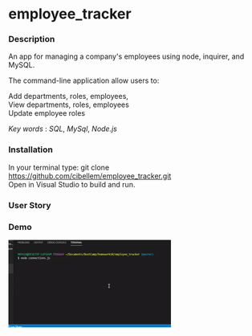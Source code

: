 # employee_tracker


### Description

An app for managing a company's employees using node, inquirer, and MySQL.

The command-line application allow users to:<br>

Add departments, roles, employees, <br>
View departments, roles, employees <br>
Update employee roles<br>

*Key words* : 
*SQL*, *MySql*, *Node.js* 

### Installation
In your terminal type: git clone https://github.com/cibellem/employee_tracker.git <br>
Open in Visual Studio to build and run.


### User Story


### Demo


![ demogif](gif.gif) <br>